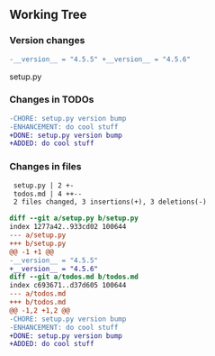 ## Working Tree

### Version changes
```diff
-__version__ = "4.5.5" +__version__ = "4.5.6"
```
setup.py

### Changes in TODOs
```diff
-CHORE: setup.py version bump
-ENHANCEMENT: do cool stuff
+DONE: setup.py version bump
+ADDED: do cool stuff
```

### Changes in files
```diff
 setup.py | 2 +-
 todos.md | 4 ++--
 2 files changed, 3 insertions(+), 3 deletions(-)

diff --git a/setup.py b/setup.py
index 1277a42..933cd02 100644
--- a/setup.py
+++ b/setup.py
@@ -1 +1 @@
-__version__ = "4.5.5"
+__version__ = "4.5.6"
diff --git a/todos.md b/todos.md
index c693671..d37d605 100644
--- a/todos.md
+++ b/todos.md
@@ -1,2 +1,2 @@
-CHORE: setup.py version bump
-ENHANCEMENT: do cool stuff
+DONE: setup.py version bump
+ADDED: do cool stuff
```